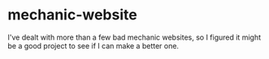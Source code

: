 # mechanic-website
I've dealt with more than a few bad mechanic websites, so I figured it might be a good project to see if I can make a better one.



